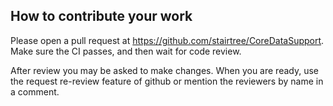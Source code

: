 ## How to contribute your work

Please open a pull request at https://github.com/stairtree/CoreDataSupport. Make sure the CI passes, and then wait for code review.

After review you may be asked to make changes.  When you are ready, use the request re-review feature of github or mention the reviewers by name in a comment.
